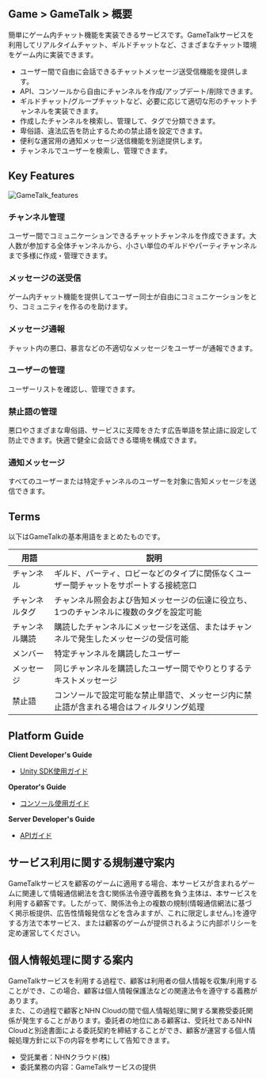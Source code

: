 ## Game > GameTalk > 概要

簡単にゲーム内チャット機能を実装できるサービスです。GameTalkサービスを利用してリアルタイムチャット、ギルドチャットなど、さまざまなチャット環境をゲーム内に実装できます。

* ユーザー間で自由に会話できるチャットメッセージ送受信機能を提供します。
* API、コンソールから自由にチャンネルを作成/アップデート/削除できます。
* ギルドチャット/グループチャットなど、必要に応じて適切な形のチャットチャンネルを実装できます。
* 作成したチャンネルを検索し、管理して、タグで分類できます。
* 卑俗語、違法広告を防止するための禁止語を設定できます。
* 便利な運営用の通知メッセージ送信機能を別途提供します。
* チャンネルでユーザーを検索し、管理できます。

## Key Features

![GameTalk_features](http://static.toastoven.net/prod_gametalk/gametalk_overview_kr_v1.1.0.png)

### チャンネル管理

ユーザー間でコミュニケーションできるチャットチャンネルを作成できます。大人数が参加する全体チャンネルから、小さい単位のギルドやパーティチャンネルまで多様に作成・管理できます。

### メッセージの送受信

ゲーム内チャット機能を提供してユーザー同士が自由にコミュニケーションをとり、コミュニティを作るのを助けます。

### メッセージ通報

チャット内の悪口、暴言などの不適切なメッセージをユーザーが通報できます。

### ユーザーの管理

ユーザーリストを確認し、管理できます。 

### 禁止語の管理

悪口やさまざまな卑俗語、サービスに支障をきたす広告単語を禁止語に設定して防止できます。快適で健全に会話できる環境を構成できます。

### 通知メッセージ

すべてのユーザーまたは特定チャンネルのユーザーを対象に告知メッセージを送信できます。

## Terms

以下はGameTalkの基本用語をまとめたものです。

| 用語    | 説明                                     |
| ------- | ---------------------------------------- |
| チャンネル | ギルド、パーティ、ロビーなどのタイプに関係なくユーザー間チャットをサポートする接続窓口 |
| チャンネルタグ | チャンネル照会および告知メッセージの伝達に役立ち、1つのチャンネルに複数のタグを設定可能 |
| チャンネル購読  | 購読したチャンネルにメッセージを送信、またはチャンネルで発生したメッセージの受信可能   |
| メンバー  | 特定チャンネルを購読したユーザー |
| メッセージ | 同じチャンネルを購読したユーザー間でやりとりするテキストメッセージ |
| 禁止語 | コンソールで設定可能な禁止単語で、メッセージ内に禁止語が含まれる場合はフィルタリング処理         |


## Platform Guide

**Client Developer's Guide**

* [Unity SDK使用ガイド](./unity-guide)

**Operator's Guide**

* [コンソール使用ガイド](./console-user-guide)

**Server Developer's Guide**

* [APIガイド](./server-guide/)

## サービス利用に関する規制遵守案内

GameTalkサービスを顧客のゲームに適用する場合、本サービスが含まれるゲームに関連して情報通信網法を含む関係法令遵守義務を負う主体は、本サービスを利用する顧客です。したがって、関係法令上の複数の規制(情報通信網法に基づく掲示板提供、広告性情報発信などを含みますが、これに限定しません。)を遵守する方法で本サービス、または顧客のゲームが提供されるように内部ポリシーを定め運営してください。

## 個人情報処理に関する案内

GameTalkサービスを利用する過程で、顧客は利用者の個人情報を収集/利用することができ、この場合、顧客は個人情報保護法などの関連法令を遵守する義務があります。<br>
また、この過程で顧客とNHN Cloudの間で個人情報処理に関する業務受委託関係が発生することがあります。委託者の地位にある顧客は、受託社であるNHN Cloudと別途書面による委託契約を締結することができ、顧客が運営する個人情報処理方針に以下の内容を参考にして告知できます。

* 受託業者：NHNクラウド(株)
* 委託業務の内容：GameTalkサービスの提供
